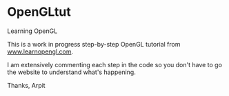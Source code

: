 # OpenGLtut
Learning OpenGL

This is a work in progress step-by-step OpenGL tutorial from www.learnopengl.com.

I am extensively commenting each step in the code so you don't have to go the website to understand what's happening.

Thanks,
Arpit
